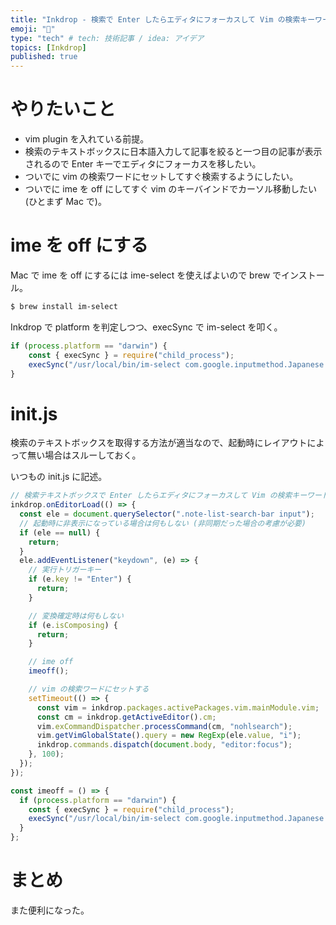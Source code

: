 ```yaml
---
title: "Inkdrop - 検索で Enter したらエディタにフォーカスして Vim の検索キーワードにセットして ime を off"
emoji: "🌊"
type: "tech" # tech: 技術記事 / idea: アイデア
topics: [Inkdrop]
published: true
---
```


# やりたいこと

* vim plugin を入れている前提。
* 検索のテキストボックスに日本語入力して記事を絞ると一つ目の記事が表示されるので Enter キーでエディタにフォーカスを移したい。
* ついでに vim の検索ワードにセットしてすぐ検索するようにしたい。
* ついでに ime を off にしてすぐ vim のキーバインドでカーソル移動したい (ひとまず Mac で)。

# ime を off にする

Mac で ime を off にするには ime-select を使えばよいので brew でインストール。
```sh
$ brew install im-select
```

Inkdrop で platform を判定しつつ、execSync で im-select を叩く。

```js
if (process.platform == "darwin") {
    const { execSync } = require("child_process");
    execSync("/usr/local/bin/im-select com.google.inputmethod.Japanese.Roman");
}
```

# init.js

検索のテキストボックスを取得する方法が適当なので、起動時にレイアウトによって無い場合はスルーしておく。

いつもの init.js に記述。

```js
// 検索テキストボックスで Enter したらエディタにフォーカスして Vim の検索キーワードにセットする
inkdrop.onEditorLoad(() => {
  const ele = document.querySelector(".note-list-search-bar input");
  // 起動時に非表示になっている場合は何もしない (非同期だった場合の考慮が必要)
  if (ele == null) {
    return;
  }
  ele.addEventListener("keydown", (e) => {
    // 実行トリガーキー
    if (e.key != "Enter") {
      return;
    }

    // 変換確定時は何もしない
    if (e.isComposing) {
      return;
    }

    // ime off
    imeoff();

    // vim の検索ワードにセットする
    setTimeout(() => {
      const vim = inkdrop.packages.activePackages.vim.mainModule.vim;
      const cm = inkdrop.getActiveEditor().cm;
      vim.exCommandDispatcher.processCommand(cm, "nohlsearch");
      vim.getVimGlobalState().query = new RegExp(ele.value, "i");
      inkdrop.commands.dispatch(document.body, "editor:focus");
    }, 100);
  });
});

const imeoff = () => {
  if (process.platform == "darwin") {
    const { execSync } = require("child_process");
    execSync("/usr/local/bin/im-select com.google.inputmethod.Japanese.Roman");
  }
};
```

# まとめ

また便利になった。
